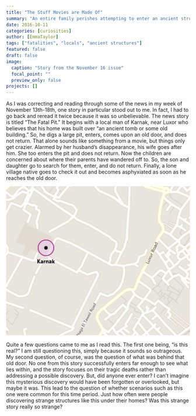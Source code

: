 ```yaml
---
title: "The Stuff Movies are Made Of"
summary: "An entire family perishes attempting to enter an ancient structure...is this really where the story ends?"
date: 2016-10-11
categories: [curiosities]
author: [EmmaTaylor]
tags: ["fatalities", "locals", "ancient structures"]
featured: false
draft: false
image:
  caption: "Story from the November 16 issue"
  focal_point: ""
  preview_only: false
projects: []
---
```

As I was correcting and reading through some of the news in my week of November 13th-18th, one story in particular stood out to me. In fact, I had to go back and reread it twice because it was so unbelievable. The news story is titled “The Fatal Pit."  It begins with a local man of Karnak, near Luxor who believes that his home was built over “an ancient tomb or some old building.” So, he digs a large pit, enters, comes upon an old door, and does not return. That alone sounds like something from a movie, but things only get crazier. Alarmed by her husband’s disappearance, his wife goes after him. She too enters the pit and does not return. Now the children are concerned about where their parents have wandered off to. So, the son and daughter go to search for them, enter, and do not return. Finally, a lone village native goes to check it out and becomes asphyxiated as soon as he reaches the old door.

![Karnak-Luxor-map](taylor-post1-map-image.jpg)

Quite a few questions came to me as I read this. The first one being, “is this real?” I am still questioning this, simply because it sounds so outrageous. My second question, of course, was the question of what was behind that old door. No one from this story successfully enters far enough to see what lies within, and the story focuses on their tragic deaths rather than addressing a possible discovery. But, did anyone ever enter? I can’t imagine this mysterious discovery would have been forgotten or overlooked, but maybe it was. This lead to the question of whether scenarios such as this one were common for this time period. Just how often were people discovering strange structures like this under their homes? Was this strange story really so strange?
